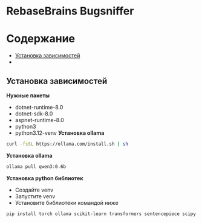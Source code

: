 # RebaseBrains Bugsniffer

# Содержание

- [Установка зависимостей](#Установка-зависимостей)
- [](#)
## Установка зависимостей
**Нужные пакеты**
- dotnet-runtime-8.0
- dotnet-sdk-8.0
- aspnet-runtime-8.0
- python3
- python3.12-venv
**Установка ollama**
```bash
curl -fsSL https://ollama.com/install.sh | sh
```
**Установка ollama**
```bash
ollama pull qwen3:0.6b
```
**Установка python библиотек**
- Создайте venv
- Запустите venv
- Установите библиотеки командой ниже
```bash
pip install torch ollama scikit-learn transformers sentencepiece scipy hdbscan numpy joblib
```
